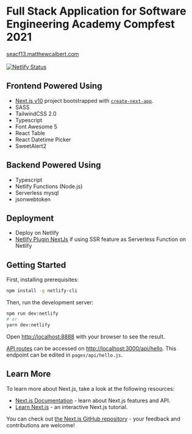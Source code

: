 # Full Stack Application for Software Engineering Academy Compfest 2021
[seacf13.matthewcalbert.com](http://seacf13.matthewcalbert.com)<br/><br/>
[![Netlify Status](https://api.netlify.com/api/v1/badges/5ea17e93-0408-4ccf-92ca-543d66bdd85a/deploy-status)](https://app.netlify.com/sites/inspiring-kepler-874b68/deploys)

## Frontend Powered Using
- [Next.js v10](https://nextjs.org/) project bootstrapped with [`create-next-app`](https://github.com/vercel/next.js/tree/canary/packages/create-next-app).
- SASS
- TailwindCSS 2.0
- Typescript
- Font Awesome 5
- React Table
- React Datetime Picker
- SweetAlert2

## Backend Powered Using
- Typescript
- Netlify Functions (Node.js)
- Serverless mysql
- jsonwebtoken

## Deployment
- Deploy on Netlify
- [Netlify Plugin NextJs](https://github.com/netlify/netlify-plugin-nextjs) if using SSR feature as Serverless Function on Netlify

## Getting Started
First, installing prerequisites:
```bash
npm install -g netlify-cli
```

Then, run the development server:

```bash
npm run dev:netlify
# or
yarn dev:netlify
```

Open [http://localhost:8888](http://localhost:8888) with your browser to see the result.

[API routes](https://nextjs.org/docs/api-routes/introduction) can be accessed on [http://localhost:3000/api/hello](http://localhost:3000/api/hello). This endpoint can be edited in `pages/api/hello.js`.

## Learn More

To learn more about Next.js, take a look at the following resources:

- [Next.js Documentation](https://nextjs.org/docs) - learn about Next.js features and API.
- [Learn Next.js](https://nextjs.org/learn) - an interactive Next.js tutorial.

You can check out [the Next.js GitHub repository](https://github.com/vercel/next.js/) - your feedback and contributions are welcome!

